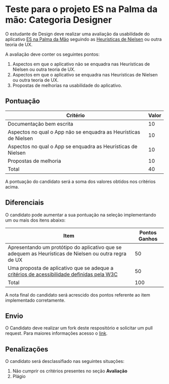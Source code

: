 # Teste para o projeto ES na Palma da mão: Categoria Designer

O estudante de Design deve realizar uma avaliação da usabilidade do aplicativo [ES na Palma da Mão](https://play.google.com/store/apps/details?id=br.gov.es.prodest.espm) seguindo as [Heurísticas de Nielsen](http://blog.caelum.com.br/10-heuristicas-de-nielsen-uma-formula-pra-evitar-erros-basicos-de-usabilidade/) ou outra teoria de UX. 

A avaliação deve conter os seguintes pontos:

1) Aspectos em que o aplicativo não se enquadra nas Heurísticas de Nielsen ou outra teoria de UX.
2) Aspectos em que o aplicativo se enquadra nas Heurísticas de Nielsen ou outra teoria de UX.
3) Propostas de melhorias na usabilidade do aplicativo.

## Pontuação

| Critério  | Valor | 
|---|---|
| Documentação bem escrita |  10  |
| Aspectos no qual o App não se enquadra as Heurísticas de Nielsen |  10  |
| Aspectos no qual o App se enquadra as Heurísticas de Nielsen|  10  |
| Propostas de melhoria |  10  |
| Total| 40|

A pontuação do candidato será a soma dos valores obtidos nos critérios acima.

## Diferenciais 

O candidato pode aumentar a sua pontuação na seleção implementando um ou mais dos itens abaixo:

| Item  | Pontos Ganhos | 
|---|---|
| Apresentando um protótipo do aplicativo que se adequem as Heurísticas de Nielsen ou outra regra de UX | 50|
| Uma proposta de aplicativo que se adeque a [critérios de acessibilidade definidas pela W3C](http://www.w3c.br/pub/Materiais/PublicacoesW3C/cartilha-w3cbr-acessibilidade-web-fasciculo-I.html) | 50|
| Total| 100|

A nota final do candidato será acrescido dos pontos referente ao item implementado corretamente.

## Envio

O Candidato deve realizar um fork deste respositório e solicitar um pull request.
Para maiores informações acesso o [link](http://pythonclub.com.br/como-fazer-fork-clone-push-pull-request-no-github.html).


## Penalizações

O candidato será desclassifiado nas seguintes situações:

1. Não cumprir os critérios presentes no seção **Avaliação**
2. Plágio
